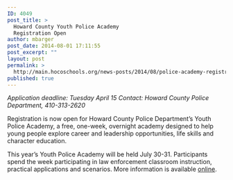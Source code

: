 ```yaml
---
ID: 4049
post_title: >
  Howard County Youth Police Academy
  Registration Open
author: mbarger
post_date: 2014-08-01 17:11:55
post_excerpt: ""
layout: post
permalink: >
  http://main.hocoschools.org/news-posts/2014/08/police-academy-registration/
published: true
---
```

<em>Application deadline: Tuesday April 15</em>
<em>Contact: Howard County Police Department, 410-313-2620</em>

Registration is now open for Howard County Police Department&#8217;s Youth Police Academy, a free, one-week, overnight academy designed to help young people explore career and leadership opportunities, life skills and character education.

This year&#8217;s Youth Police Academy will be held July 30-31. Participants spend the week participating in law enforcement classroom instruction, practical applications and scenarios. More information is available <a href="http://www.countyofhowardmd.us/policeyouth.htm" target="new">online</a>.